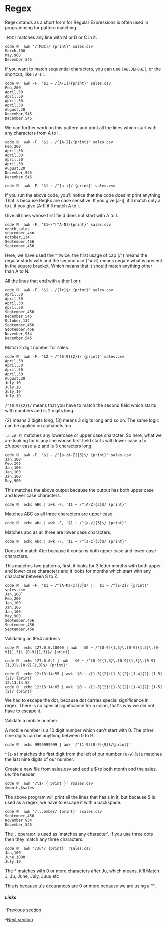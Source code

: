 # Regex

Regex stands as a short form for Regular Expressions is often used in programming for pattern matching.

`[MDC]` matches any line with M or D or C in it.

    code ⏰  awk '/[MDC]/ {print}' sales.csv
    March,100
    May,900
    December,545

If you want to match sequential characters, you can use `[ABCDEFGHI]`, or the shortcut, like `[A-I]`.

    code ⏰  awk -F, '$1 ~ /[A-I]/{print}' sales.csv
    Feb,200
    April,50
    April,50
    April,50
    April,50
    August,20
    December,545
    December,545

We can further work on this pattern and print all the lines which start with any characters from A to I.

    code ⏰  awk -F, '$1 ~ /^[A-I]/{print}' sales.csv
    Feb,200
    April,50
    April,50
    April,50
    April,50
    August,20
    December,545
    December,545

    code ⏰  awk -F, '$1 ~ /^[a-i]/ {print}' sales.csv

If you run the above code, you'll notice that the code does'nt print anything. That is because RegEx are case sensitive. If you give [a-i], it'll match only a to i, if you give [A-I] it'll match A to I.

Give all lines whose first field does not start with A to I.

    code ⏰  awk -F, '$1~/^[^A-N]/{print}' sales.csv
    month,sales
    September,456
    October,134
    September,456
    September,456

Here, we have used the `^` twice, the first usage of cap (/^) means the regular starts with and the second use `[^A-N]` means negate what is present in the square bracket. Which means that it should match anything other than A to N.

All the lines that end with either l or r. 

    code ⏰  awk -F, '$1 ~ /[lr]$/ {print}' sales.csv
    April,50
    April,50
    April,50
    April,50
    September,456
    December,545
    October,134
    September,456
    September,456
    November,934
    December,545

Match 2 digit number for sales.

    code ⏰  awk -F, '$2 ~ /^[0-9]{2}$/ {print}' sales.csv
    April,50
    April,50
    April,50
    April,50
    August,20
    July,10
    July,10
    July,10
    July,10

`/^[0-9]{2}$/` means that you have to match the second field which starts with numbers and is 2 digits long. 

{2} means 2 digits long, {3} means 3 digits long and so on. The same logic can be applied on alphabets too.

`[a-zA-Z]` matches any lowercase or upper case character. So here, what we are looking for is any line whose first field starts with lower case a to z/upper case a-z and is 3 characters long.

    code ⏰  awk -F, '$1 ~ /^[a-zA-Z]{3}$/ {print}' sales.csv
    Jan,100
    Feb,200
    Jan,100
    Jan,100
    Jan,100
    May,900

This matches the above output because the output has both upper case and lower case characters.

    code ⏰  echo ABC | awk -F, '$1 ~ /^[A-Z]{3}$/ {print}'

Matches ABC as all three characters are upper case.

    code ⏰  echo abc | awk -F, '$1 ~ /^[a-z]{3}$/ {print}'

Matches abc as all three are lower case characters.
    
    code ⏰  echo Abc | awk -F, '$1 ~ /^[a-z]{3}$/ {print}'

Does not match Abc because it contains both upper case and lower case characters.

This matches two patterns, first, it looks for 3 letter months with both upper and lower case characters and it looks for months which start with any character between S to Z.

    code ⏰  awk -F, '$1 ~ /^[A-Ma-z]{3}$/ ||  $1 ~ /^[S-Z]/ {print}' sales.csv
    Jan,100`
    Feb,200
    Jan,100
    Jan,100
    Jan,100
    May,900
    September,456
    September,456
    September,456


Validating an IPv4 address 

    code ⏰  echo 127.0.0.10000 | awk  '$0 ~ /^[0-9]{1,3}\.[0-9]{1,3}\.[0-9]{1,3}\.[0-9]{1,3}$/ {print}'

    code ⏰  echo 127.0.0.1 | awk  '$0 ~ /^[0-9]{1,3}\.[0-9]{1,3}\.[0-9]{1,3}\.[0-9]{1,3}$/ {print}'

    code ⏰  echo 12:13:14:55 | awk '$0 ~ /[1-3]{2}:[1-3]{2}:[1-4]{2}:[1-5]{2}/ {print}'
    12:13:14:55
    code ⏰  echo 12:13:14:65 | awk '$0 ~ /[1-3]{2}:[1-3]{2}:[1-4]{2}:[1-5]{2}/ {print}'

We had to escape the dot, because dot carries special significance in regex. There is no special significance for a colon, that's why we did not have to escape it.

Validate a mobile number.

A mobile number is a 10 digit number which can't start with 0. The other nine digits can be anything between 0 to 9.

    code ⏰  echo 9999999999 | awk '/^[1-9][0-9]{9}$/{print}'

`^[1-9]` matches the first digit from the left of our number
`[0-9]{9}$` matches the last nine digits of our number.

Create a new file from sales.csv and add a $ to both month and the sales, i.e. the header.

    code ⏰  awk '/\$/ { print }' rsales.csv
    $month,$sales

The above program will print all the lines that has `$` in it, but because $ is used as a regex, we have to escape it with a backspace.

    code ⏰  awk '/...ember/ {print}' rsales.csv
    September,456
    November,934
    December,545

The `.` operator is used as 'matches any character'. If you use three dots then they match any three characters.

    code ⏰  awk '/Ju*/ {print}' rsales.csv
    Jan,100
    June,1000
    July,10

The * matches with 0 or more characters after Ju, which means, it'll Match J, Ju, June, July, Juuu etc

This is because u's occurances are 0 or more because we are using a '*'.


##### Links

-[Previous section](1.0file.md)

-[Next section](3.0advanced.md)